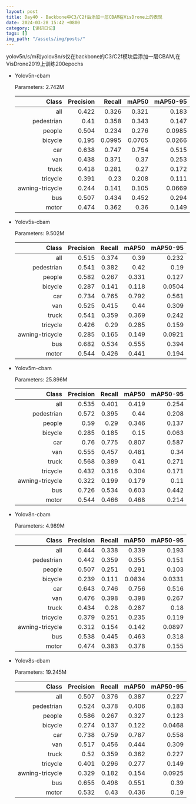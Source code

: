 ```yaml
---
layout: post
title: Day40 - Backbone中C3/C2f后添加一层CBAM在VisDrone上的表现
date: 2024-03-28 15:42 +0800
category: [读研日记]
tags: []
img_path: "/assets/img/posts/"
---
```


yolov5n/s/m和yolov8n/s仅在backbone的C3/C2f模块后添加一层CBAM,在VisDrone2019上训练200epochs

- Yolov5n-cbam

    Parameters: 2.742M

    |                Class| Precision|    Recall|     mAP50|  mAP50-95|
    |                 ---:|      ---:|      ---:|      ---:|      ---:|
    |                  all|     0.422|     0.326|     0.321|     0.183|
    |           pedestrian|      0.41|     0.358|     0.343|     0.147|
    |               people|     0.504|     0.234|     0.276|    0.0985|
    |              bicycle|     0.195|    0.0995|    0.0705|    0.0266|
    |                  car|     0.638|     0.747|     0.754|     0.515|
    |                  van|     0.438|     0.371|      0.37|     0.253|
    |                truck|     0.418|     0.281|      0.27|     0.172|
    |             tricycle|     0.391|      0.23|     0.208|     0.111|
    |      awning-tricycle|     0.244|     0.141|     0.105|    0.0669|
    |                  bus|     0.507|     0.434|     0.452|     0.294|
    |                motor|     0.474|     0.362|      0.36|     0.149|

- Yolov5s-cbam

    Parameters: 9.502M

    |                Class|  Precision|     Recall|      mAP50|   mAP50-95|
    |                 ---:|       ---:|       ---:|       ---:|       ---:|
    |                  all|      0.515|      0.374|       0.39|      0.232|
    |           pedestrian|      0.541|      0.382|       0.42|       0.19|
    |               people|      0.582|      0.267|      0.331|      0.127|
    |              bicycle|      0.287|      0.141|      0.118|     0.0504|
    |                  car|      0.734|      0.765|      0.792|      0.561|
    |                  van|      0.525|      0.415|       0.44|      0.309|
    |                truck|      0.541|      0.359|      0.369|      0.242|
    |             tricycle|      0.426|       0.29|      0.285|      0.159|
    |      awning-tricycle|      0.285|      0.165|      0.149|     0.0921|
    |                  bus|      0.682|      0.534|      0.555|      0.394|
    |                motor|      0.544|      0.426|      0.441|      0.194|

- Yolov5m-cbam

    Parameters: 25.896M

    |                Class|  Precision|     Recall|      mAP50|   mAP50-95|
    |                 ---:|       ---:|       ---:|       ---:|       ---:|
    |                  all|      0.535|      0.401|      0.419|      0.254|
    |           pedestrian|      0.572|      0.395|       0.44|      0.208|
    |               people|       0.59|       0.29|      0.346|      0.137|
    |              bicycle|      0.285|      0.185|       0.15|      0.063|
    |                  car|       0.76|      0.775|      0.807|      0.587|
    |                  van|      0.555|      0.457|      0.481|       0.34|
    |                truck|      0.568|      0.389|       0.41|      0.271|
    |             tricycle|      0.432|      0.316|      0.304|      0.171|
    |      awning-tricycle|      0.322|      0.199|      0.179|       0.11|
    |                  bus|      0.726|      0.534|      0.603|      0.442|
    |                motor|      0.544|      0.466|      0.468|      0.214|

- Yolov8n-cbam

    Parameters: 4.989M

    |                Class|  Precision|     Recall|      mAP50|   mAP50-95|
    |                 ---:|       ---:|       ---:|       ---:|       ---:|
    |                  all|      0.444|      0.338|      0.339|      0.193|
    |           pedestrian|      0.442|      0.359|      0.355|      0.151|
    |               people|      0.507|      0.251|      0.291|      0.103|
    |              bicycle|      0.239|      0.111|     0.0834|     0.0331|
    |                  car|      0.643|      0.746|      0.756|      0.516|
    |                  van|      0.476|      0.398|      0.398|      0.267|
    |                truck|      0.434|       0.28|      0.287|       0.18|
    |             tricycle|      0.379|      0.251|      0.235|      0.119|
    |      awning-tricycle|      0.312|      0.154|      0.142|     0.0897|
    |                  bus|      0.538|      0.445|      0.463|      0.318|
    |                motor|      0.474|      0.383|      0.378|      0.155|

- Yolov8s-cbam

    Parameters: 19.245M

    |                Class|  Precision|     Recall|      mAP50|   mAP50-95|
    |                 ---:|       ---:|       ---:|       ---:|       ---:|
    |                  all|      0.507|      0.376|      0.387|      0.227|
    |           pedestrian|      0.524|      0.378|      0.406|      0.183|
    |               people|      0.586|      0.267|      0.327|      0.123|
    |              bicycle|      0.274|      0.137|      0.122|     0.0468|
    |                  car|      0.738|      0.759|      0.787|      0.558|
    |                  van|      0.517|      0.456|      0.444|      0.309|
    |                truck|       0.52|      0.359|      0.362|      0.227|
    |             tricycle|      0.401|      0.296|      0.277|      0.149|
    |      awning-tricycle|      0.329|      0.182|      0.154|     0.0925|
    |                  bus|      0.655|      0.498|      0.551|       0.39|
    |                motor|      0.532|       0.43|      0.436|       0.19|
